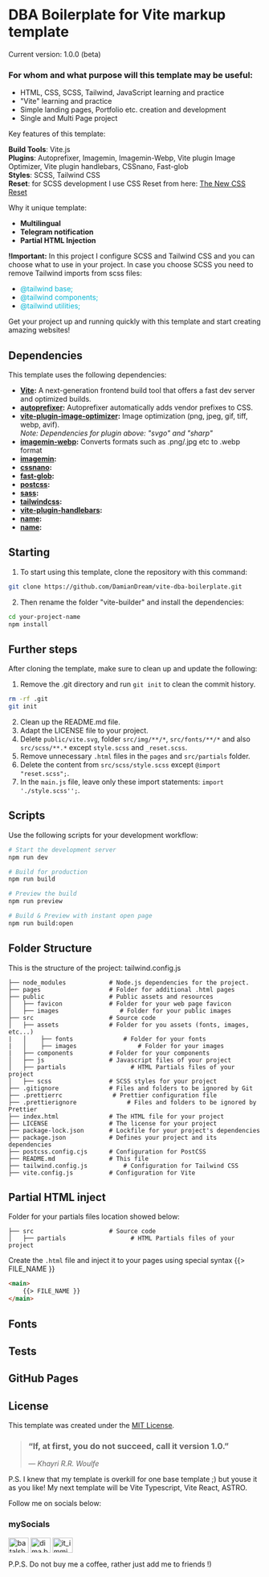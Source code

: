 # DBA Boilerplate for Vite markup template
Current version: 1.0.0 (beta)

### For whom and what purpose will this template may be useful: 
- HTML, CSS, SCSS, Tailwind, JavaScript learning and practice 
- "Vite" learning and practice 
- Simple landing pages, Portfolio etc. creation and development
- Single and Multi Page project

Key features of this template:

**Build Tools**: Vite.js
<br>
**Plugins**: Autoprefixer, Imagemin, Imagemin-Webp, Vite plugin Image Optimizer, Vite plugin handlebars, CSSnano, Fast-glob
<br>
**Styles**: SCSS, Tailwind CSS
<br>
**Reset**: for SCSS development I use CSS Reset from here:  [The New CSS Reset](https://elad2412.github.io/the-new-css-reset/)

Why it unique template:<br>
- **Multilingual**<br>
- **Telegram notification**<br>
- **Partial HTML Injection**<br>

**!Important:** In this project I configure SCSS and Tailwind CSS and you can choose what to use in your project. In case you choose SCSS you need to remove Tailwind imports from scss files: <br> 
- <span style="color:#06b6d4">@tailwind base;<span>
- <span style="color:#06b6d4">@tailwind components;<span>
- <span style="color:#06b6d4">@tailwind utilities;<span>

Get your project up and running quickly with this template and start creating amazing websites!

## Dependencies

This template uses the following dependencies:

- **[Vite](https://vitejs.dev/):** A next-generation frontend build tool that offers a fast dev server and optimized builds.
- **[autoprefixer](https://www.npmjs.com/package/autoprefixer):** Autoprefixer automatically adds vendor prefixes to CSS.
- **[vite-plugin-image-optimizer](https://github.com/FatehAK/vite-plugin-image-optimizer):** Image optimization (png, jpeg, gif, tiff, webp, avif). 
        <br>*Note: Dependencies for plugin above: "svgo" and "sharp"*
- **[imagemin-webp](https://www.npmjs.com/package/imagemin-webp):** Converts formats such as .png/.jpg etc to .webp format
- **[imagemin](link):** 
- **[cssnano](link):** 
- **[fast-glob](link):** 
- **[postcss](link):** 
- **[sass](link):** 
- **[tailwindcss](link):** 
- **[vite-plugin-handlebars](link):** 
- **[name](link):** 
- **[name](link):** 

## Starting

1. To start using this template, clone the repository with this command:

```bash
git clone https://github.com/DamianDream/vite-dba-boilerplate.git
```

2. Then rename the folder "vite-builder" and install the dependencies:

```bash
cd your-project-name
npm install
```


## Further steps

After cloning the template, make sure to clean up and update the following:

1. Remove the .git directory and run `git init` to clean the commit history.
```bash
rm -rf .git
git init
```

2. Clean up the README.md file.
3. Adapt the LICENSE file to your project.
4. Delete `public/vite.svg`, folder `src/img/**/*`, `src/fonts/**/*` and also `src/scss/**.*` except `style.scss` and `_reset.scss`.
5. Remove unnecessary `.html` files in the `pages` and `src/partials` folder.
6. Delete the content from `src/scss/style.scss` except `@import "reset.scss";`.
7. In the `main.js` file, leave only these import statements: `import './style.scss'';`.

## Scripts

Use the following scripts for your development workflow:

```bash
# Start the development server
npm run dev

# Build for production
npm run build

# Preview the build
npm run preview

# Build & Preview with instant open page
npm run build:open
```

## Folder Structure

This is the structure of the project:
tailwind.config.js

```plaintext
├── node_modules            # Node.js dependencies for the project.
├── pages                   # Folder for additional .html pages
├── public                  # Public assets and resources
│   ├── favicon	            # Folder for your web page favicon 
│   ├── images                 # Folder for your public images
├── src                     # Source code
│   ├── assets	            # Folder for you assets (fonts, images, etc...)
|   │    ├── fonts	            # Folder for your fonts
|   │    ├── images                 # Folder for your images
|   ├── components	        # Folder for your components
│   ├── js                  # Javascript files of your project
│   ├── partials                  # HTML Partials files of your project
│   ├── scss                # SCSS styles for your project
├── .gitignore              # Files and folders to be ignored by Git
├── .prettierrc              # Prettier configuration file
├── .prettierignore              # Files and folders to be ignored by Prettier
├── index.html              # The HTML file for your project
├── LICENSE                 # The license for your project
├── package-lock.json       # Lockfile for your project's dependencies
├── package.json            # Defines your project and its dependencies
├── postcss.config.cjs      # Configuration for PostCSS
├── README.md               # This file
├── tailwind.config.js          # Configuration for Tailwind CSS
├── vite.config.js          # Configuration for Vite
```

## Partial HTML inject

Folder for your partials files location showed below: 
```plaintext
├── src                     # Source code
│   ├── partials                  # HTML Partials files of your project
```

 Create the `.html` file and inject it to your pages using special syntax {{> FILE_NAME }}
```html
<main>
    {{> FILE_NAME }}
</main>
```

## Fonts
<!-- TODO: Fonts description-->

## Tests
<!-- TODO: Tests description-->

## GitHub Pages
<!-- TODO: GitHub Pages description-->

## License

This template was created under the [MIT License](LICENSE).

> ### “If, at first, you do not succeed, call it version 1.0.”
> _― Khayri R.R. Woulfe_

P.S. I knew that my template is overkill for one base template ;) but youse it as you like!
My next template will be Vite Typescript, Vite React, ASTRO.

Follow me on socials below:

### mySocials
<p align="left">
<a href="https://linkedin.com/in/batalshykov-dima" target="blank"><img align="center" src="https://raw.githubusercontent.com/rahuldkjain/github-profile-readme-generator/master/src/images/icons/Social/linked-in-alt.svg" alt="batalshykov-dima" height="30" width="40" /></a>
<a href="https://fb.com/dima.batalschykov" target="blank"><img align="center" src="https://raw.githubusercontent.com/rahuldkjain/github-profile-readme-generator/master/src/images/icons/Social/facebook.svg" alt="dima.batalschykov" height="30" width="40" /></a>
<a href="https://instagram.com/it_immigrant_" target="blank"><img align="center" src="https://raw.githubusercontent.com/rahuldkjain/github-profile-readme-generator/master/src/images/icons/Social/instagram.svg" alt="it_immigrant_" height="30" width="40" /></a>
</p>

P.P.S. Do not buy me a coffee, rather just add me to friends !)
